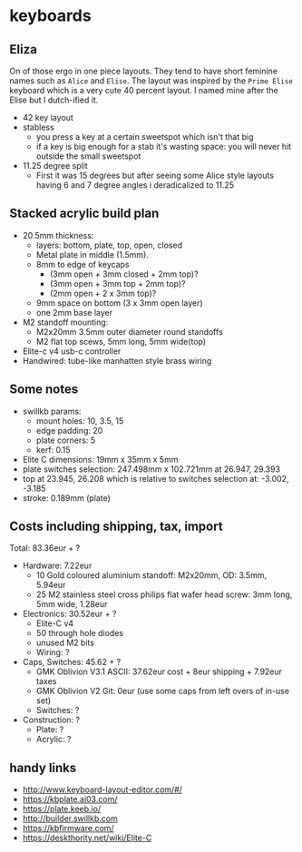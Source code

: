 # keyboards

## Eliza
On of those ergo in one piece layouts.
They tend to have short feminine names such as `Alice` and `Elise`.
The layout was inspired by the `Prime Elise` keyboard which is a very cute 40 percent layout.
I named mine after the Elise but I dutch-ified it.
- 42 key layout
- stabless
  - you press a key at a certain sweetspot which isn't that big
  - if a key is big enough for a stab it's wasting space: you will never hit outside the small sweetspot
- 11.25 degree split
  - First it was 15 degrees but after seeing some Alice style layouts having 6 and 7 degree angles i deradicalized to 11.25

## Stacked acrylic build plan
- 20.5mm thickness:
  - layers: bottom, plate, top, open, closed
  - Metal plate in middle (1.5mm).
  - 8mm to edge of keycaps
    - (3mm open + 3mm closed + 2mm top)?
    - (3mm open + 3mm top + 2mm top)?
    - (2mm open + 2 x 3mm top)?
  - 9mm space on bottom (3 x 3mm open layer)
  - one 2mm base layer
- M2 standoff mounting:
  - M2x20mm 3.5mm outer diameter round standoffs
  - M2 flat top scews, 5mm long, 5mm wide(top)
- Elite-c v4 usb-c controller
- Handwired: tube-like manhatten style brass wiring

## Some notes
- swillkb params:
  - mount holes: 10, 3.5, 15
  - edge padding: 20
  - plate corners: 5
  - kerf: 0.15
- Elite C dimensions: 19mm x 35mm x 5mm
- plate switches selection: 247.498mm x 102.721mm at 26.947, 29.393
- top at 23.945, 26.208 which is relative to switches selection at: -3.002, -3.185
- stroke: 0.189mm (plate)

## Costs including shipping, tax, import
Total: 83.36eur + ?
- Hardware: 7.22eur
  - 10 Gold coloured aluminium standoff: M2x20mm, OD: 3.5mm, 5.94eur
  - 25 M2 stainless steel cross philips flat wafer head screw: 3mm long, 5mm wide, 1.28eur
- Electronics: 30.52eur + ?
  - Elite-C v4
  - 50 through hole diodes
  - unused M2 bits
  - Wiring: ?
- Caps, Switches: 45.62 + ?
  - GMK Oblivion V3.1 ASCII: 37.62eur cost + 8eur shipping + 7.92eur taxes
  - GMK Oblivion V2 Git: 0eur (use some caps from left overs of in-use set)
  - Switches: ?
- Construction: ?
  - Plate: ?
  - Acrylic: ?

## handy links
- http://www.keyboard-layout-editor.com/#/
- https://kbplate.ai03.com/
- https://plate.keeb.io/
- http://builder.swillkb.com
- https://kbfirmware.com/
- https://deskthority.net/wiki/Elite-C
